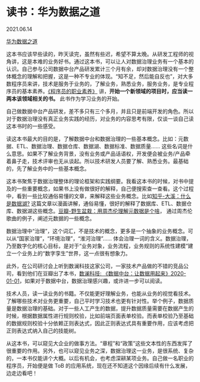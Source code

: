 # 读书：华为数据之道

2021.06.14

[华为数据之道](https://book.douban.com/subject/35228141/)

这本书应该早些读的，昨天读完，虽然有些迟，希望不算太晚。从研发工程师的视角讲，这是本难的业务好书。通过这本书，可以让人对数据治理业务有一个基本的认识。自己参与公司数据中台产品研发累计三个月有余，却对数据治理没有一个整体概念的理解和把握，这是一种不专业的体现。“知不足，然后能自反也”，对大多数程序员来讲，技术是服务于业务的，了解业务，熟悉业务，服务业务，是专业程序员的基本素养。[《程序员的职业素养》](https://github.com/jiweiyuan/blog/blob/master/blog/articles/be-a-professional-programmer.md) 讲，**开始一个新领域的项目时，应当读一两本该领域相关的书。** 此书作为学习业务的开始。

自己做数据中台产品研发，差不多只有三个多月，并且只是前端开发的角色。所以对于数据治理没有真正业务实践的经历，对业务的内容思考有限，仅谈一谈自己读这本书时的一些感受。

读这本书最大的目的是，了解数据中台和数据治理的一些基本概念。比如：元数据、ETL、数据治理、数据仓库、数据湖、数据标准、数据质量...... 这些名词是什么意思。如果不了解业务背景，没有业务或产品话语权，开发便会被业务/产品牵着鼻子走，技术评审也无从谈起。所以技术研发人员要了解、熟悉业务。最基础的，先了解业务中的一些基本概念。

这本书聚焦于数据治理整体的理论框架和实践纲要。我看这本书的时候，对书中提及的一些重要概念，如果书上没有做很好的解释，自己便搜索查一查看。这个过程中，看到一些比较通俗易懂的文章，来解释这些业务概念。比如[知乎-大溪：什么是数据湖?](https://www.zhihu.com/question/279097731/answer/1236301046) 这篇文章以漫画讲解，通俗易懂，很好的解释了数据库、ETL、数据仓库、数据湖这些概念。[豆瓣-野生盆栽：用周杰伦理解元数据是个啥](https://book.douban.com/review/12415518/)， 通过周杰伦歌曲的例子，阐述元数据的一些概念。

数据治理中“治理”，这个词汇，不是技术的概念，更多是一个抽象的业务概念。可以从“国家治理”，“环境治理”，“淮河治理”...... 体会治理一词的含义。数据治理，乃至数字化的核心目标，是对于“业务对象，业务流程，业务规则的系统性建模”建立一个业务上的“数字孪生”世界，这一点很有想象力。

此外，在公司研讨会上听到数澜科技这家公司，一家技术产品做的不错的竞品公司，看到他们在豆瓣出了本书，[数澜科技: 《数据中台：让数据用起来》2020-01-01](https://book.douban.com/subject/34907496/)，如果对于数据中台，数据治理感兴趣，或许进一步可以阅读。

技术人员，读一读业务的书籍。不仅能更好理解业务，也能从业务的视觉看技术。了解哪些技术对业务更重要，自己平时学习技术也更有针对性。举个例子，数据质量是数据治理的基础。对于一些人工产生的数据，提升数据质量需要在数据产生的时候，根据数据属性进行规则校验，比如前端页面表单校验。而表单校验乃至基础的数据规则校验十分依赖正则表达式，因此正则表达式具有重要作用，应该考虑把正则表达式纳入自己的技能树。

从这本书，可以窥见大企业的做事方法。“章程”和“政策”这些文本性的东西发挥了很重要的作用。另外，也可以窥见业务之深，数据治理这一业务，是很系统、复杂的，一本书仅能讲个大概。以后有机会，也考虑深耕某项业务。自己做一名职业的程序员，开始便是做 ToB 的应用系统，现在还不知道这个因缘后续有什么发展，边走边看吧！
